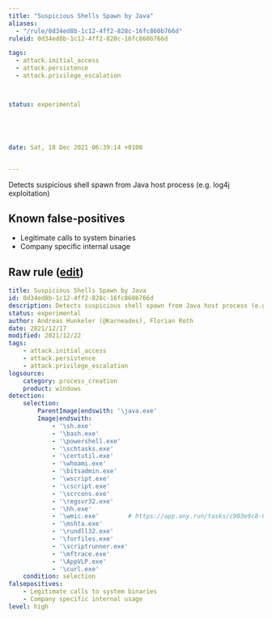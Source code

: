 ```yaml
---
title: "Suspicious Shells Spawn by Java"
aliases:
  - "/rule/0d34ed8b-1c12-4ff2-828c-16fc860b766d"
ruleid: 0d34ed8b-1c12-4ff2-828c-16fc860b766d

tags:
  - attack.initial_access
  - attack.persistence
  - attack.privilege_escalation



status: experimental





date: Sat, 18 Dec 2021 06:39:14 +0100


---
```


Detects suspicious shell spawn from Java host process (e.g. log4j exploitation)

<!--more-->


## Known false-positives

* Legitimate calls to system binaries
* Company specific internal usage




## Raw rule ([edit](https://github.com/SigmaHQ/sigma/edit/master/rules/windows/process_creation/proc_creation_win_susp_shell_spawn_by_java.yml))
```yaml
title: Suspicious Shells Spawn by Java
id: 0d34ed8b-1c12-4ff2-828c-16fc860b766d
description: Detects suspicious shell spawn from Java host process (e.g. log4j exploitation)
status: experimental
author: Andreas Hunkeler (@Karneades), Florian Roth
date: 2021/12/17
modified: 2021/12/22
tags:
    - attack.initial_access
    - attack.persistence
    - attack.privilege_escalation
logsource:
    category: process_creation
    product: windows
detection:
    selection:
        ParentImage|endswith: '\java.exe'
        Image|endswith:
            - '\sh.exe'
            - '\bash.exe'
            - '\powershell.exe'
            - '\schtasks.exe'
            - '\certutil.exe'
            - '\whoami.exe'
            - '\bitsadmin.exe'
            - '\wscript.exe'
            - '\cscript.exe'
            - '\scrcons.exe'
            - '\regsvr32.exe'
            - '\hh.exe'
            - '\wmic.exe'        # https://app.any.run/tasks/c903e9c8-0350-440c-8688-3881b556b8e0/
            - '\mshta.exe'
            - '\rundll32.exe'
            - '\forfiles.exe'
            - '\scriptrunner.exe'
            - '\mftrace.exe'
            - '\AppVLP.exe'
            - '\curl.exe'
    condition: selection
falsepositives:
    - Legitimate calls to system binaries
    - Company specific internal usage
level: high

```
